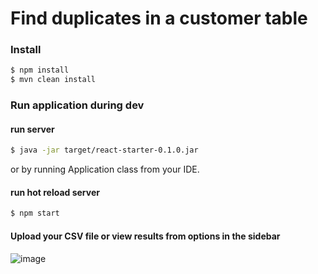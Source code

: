 # Find duplicates in a customer table

### Install

```sh
$ npm install
$ mvn clean install
```

### Run application during dev

#### run server
```sh
$ java -jar target/react-starter-0.1.0.jar
```

or by running Application class from your IDE.

#### run hot reload server
```sh
$ npm start
```

#### Upload your CSV file or view results from options in the sidebar
![image](https://user-images.githubusercontent.com/14130479/56097532-8be22c80-5ec3-11e9-94a4-21c490c35adb.png)
